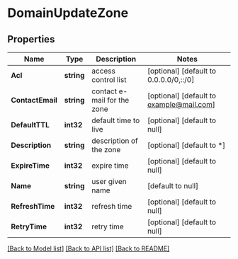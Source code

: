 # DomainUpdateZone

## Properties
Name | Type | Description | Notes
------------ | ------------- | ------------- | -------------
**Acl** | **string** | access control list | [optional] [default to 0.0.0.0/0,::/0]
**ContactEmail** | **string** | contact e-mail for the zone | [optional] [default to example@mail.com]
**DefaultTTL** | **int32** | default time to live | [optional] [default to null]
**Description** | **string** | description of the zone | [optional] [default to *]
**ExpireTime** | **int32** | expire time | [optional] [default to null]
**Name** | **string** | user given name | [default to null]
**RefreshTime** | **int32** | refresh time | [optional] [default to null]
**RetryTime** | **int32** | retry time | [optional] [default to null]

[[Back to Model list]](../README.md#documentation-for-models) [[Back to API list]](../README.md#documentation-for-api-endpoints) [[Back to README]](../README.md)

